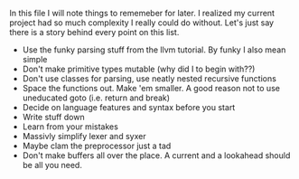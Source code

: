 In this file I will note things to rememeber for later. I realized my current project had so much complexity I really could do without.
Let's just say there is a story behind every point on this list.

- Use the funky parsing stuff from the llvm tutorial. By funky I also mean simple
- Don't make primitive types mutable (why did I to begin with??)
- Don't use classes for parsing, use neatly nested recursive functions
- Space the functions out. Make 'em smaller. A good reason not to use uneducated goto (i.e. return and break)
- Decide on language features and syntax before you start
- Write stuff down
- Learn from your mistakes
- Massivly simplify lexer and syxer
- Maybe clam the preprocessor just a tad
- Don't make buffers all over the place. A current and a lookahead should be all you need.
